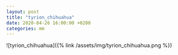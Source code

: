 ```yaml
---
layout: post
title: "tyrion_chihuahua"
date: 2020-04-26 16:00:00 +0200
categories: mm
---
```

![tyrion_chihuahua]({% link /assets/img/tyrion_chihuahua.png %})
